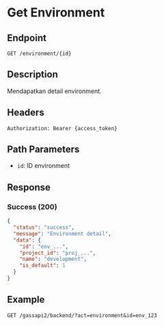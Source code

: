# Get Environment

## Endpoint
`GET /environment/{id}`

## Description
Mendapatkan detail environment.

## Headers
```
Authorization: Bearer {access_token}
```

## Path Parameters
- `id`: ID environment

## Response
### Success (200)
```json
{
  "status": "success",
  "message": "Environment detail",
  "data": {
    "id": "env_...",
    "project_id": "proj_...",
    "name": "development",
    "is_default": 1
  }
}
```

## Example
```
GET /gassapi2/backend/?act=environment&id=env_123
```